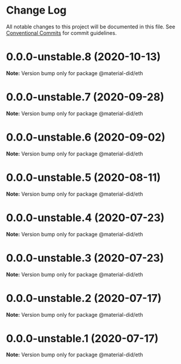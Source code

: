 # Change Log

All notable changes to this project will be documented in this file.
See [Conventional Commits](https://conventionalcommits.org) for commit guidelines.

# 0.0.0-unstable.8 (2020-10-13)

**Note:** Version bump only for package @material-did/eth





# 0.0.0-unstable.7 (2020-09-28)

**Note:** Version bump only for package @material-did/eth





# 0.0.0-unstable.6 (2020-09-02)

**Note:** Version bump only for package @material-did/eth





# 0.0.0-unstable.5 (2020-08-11)

**Note:** Version bump only for package @material-did/eth





# 0.0.0-unstable.4 (2020-07-23)

**Note:** Version bump only for package @material-did/eth





# 0.0.0-unstable.3 (2020-07-23)

**Note:** Version bump only for package @material-did/eth





# 0.0.0-unstable.2 (2020-07-17)

**Note:** Version bump only for package @material-did/eth





# 0.0.0-unstable.1 (2020-07-17)

**Note:** Version bump only for package @material-did/eth
